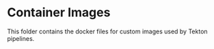 # Container Images

This folder contains the docker files for custom images used by Tekton pipelines.
